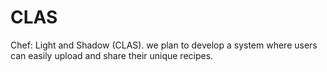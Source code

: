 # CLAS
Chef: Light and Shadow (CLAS). we plan to develop a system where users can easily upload and share their unique recipes.
